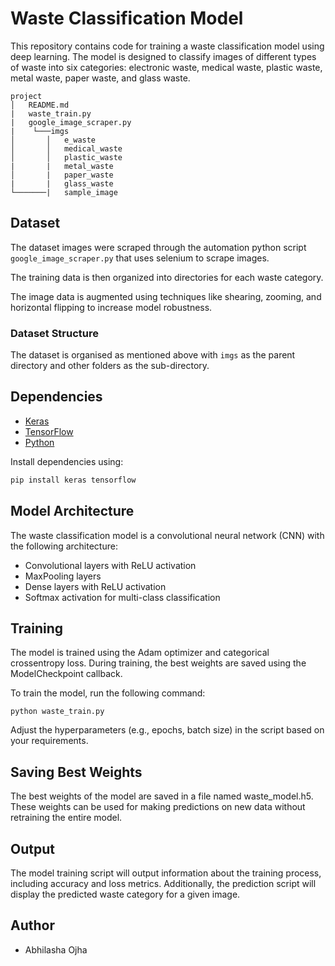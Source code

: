 
# Waste Classification Model

This repository contains code for training a waste classification model using deep learning. The model is designed to classify images of different types of waste into six categories: electronic waste, medical waste, plastic waste, metal waste, paper waste, and glass waste.

```
project
│   README.md
|   waste_train.py 
|   google_image_scraper.py
|    └───imgs
│       │   e_waste
│       │   medical_waste
│       │   plastic_waste
|       |   metal_waste
│       |   paper_waste
|       |   glass_waste
└───────|   sample_image       

```

## Dataset

The dataset images were scraped through the automation python script `google_image_scraper.py` that uses selenium to scrape images. 

The training data is then organized into directories for each waste category. 

The image data is augmented using techniques like shearing, zooming, and horizontal flipping to increase model robustness.

### Dataset Structure

The dataset is organised as mentioned above with `imgs` as the parent directory and other folders as the sub-directory.


## Dependencies

- [Keras](https://keras.io/)
- [TensorFlow](https://www.tensorflow.org/)
- [Python](https://www.python.org/)

Install dependencies using:

```bash
pip install keras tensorflow
```

## Model Architecture

The waste classification model is a convolutional neural network (CNN) with the following architecture:

* Convolutional layers with ReLU activation
* MaxPooling layers
* Dense layers with ReLU activation
* Softmax activation for multi-class classification

## Training
The model is trained using the Adam optimizer and categorical crossentropy loss. During training, the best weights are saved using the ModelCheckpoint callback.

To train the model, run the following command:
```
python waste_train.py
```
Adjust the hyperparameters (e.g., epochs, batch size) in the script based on your requirements.

## Saving Best Weights
The best weights of the model are saved in a file named waste_model.h5. These weights can be used for making predictions on new data without retraining the entire model.

## Output
The model training script will output information about the training process, including accuracy and loss metrics. Additionally, the prediction script will display the predicted waste category for a given image.

## Author
* Abhilasha Ojha


